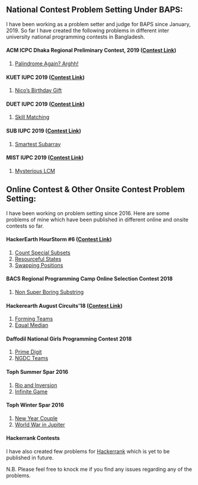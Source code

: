 ## National Contest Problem Setting Under BAPS:
I have been working as a problem setter and judge for BAPS since January, 2019. So far I have created the following problems in different inter university national programming contests in Bangladesh.

#### ACM ICPC Dhaka Regional Preliminary Contest, 2019 ([Contest Link](https://algo.codemarshal.org/contests/icpc-dhaka-19-preli))
1. [Palindrome Again? Arghh!](https://algo.codemarshal.org/contests/icpc-dhaka-19-preli/problems/E)

#### KUET IUPC 2019 ([Contest Link](https://algo.codemarshal.org/contests/kuet-iupc-19))
1. [Nico’s Birthday Gift](https://algo.codemarshal.org/contests/kuet-iupc-19/problems/J)

#### DUET IUPC 2019 ([Contest Link](https://algo.codemarshal.org/contests/duet-iupc-19))
1. [Skill Matching](https://algo.codemarshal.org/contests/duet-iupc-19/problems/H)

#### SUB IUPC 2019 ([Contest Link](https://algo.codemarshal.org/contests/sub_iupc_19))
1. [Smartest Subarray](https://algo.codemarshal.org/contests/sub_iupc_19/problems/D)

#### MIST IUPC 2019 ([Contest Link](https://algo.codemarshal.org/contests/mist-iupc-19))
1. [Mysterious LCM](https://algo.codemarshal.org/contests/mist-iupc-19/problems/B)

## Online Contest & Other Onsite Contest Problem Setting:
I have been working on problem setting since 2016. Here are some problems of mine which have been published in different online and onsite contests so far.

#### HackerEarth HourStorm #6 ([Contest Link](https://www.hackerearth.com/challenge/competitive/hourstorm-6-1/))
1. [Count Special Subsets](https://www.hackerearth.com/problem/algorithm/distinct-distinct-a31c41ec/)
2. [Resourceful States](https://www.hackerearth.com/problem/algorithm/mission-planet-earth-a4369667/)
3. [Swapping Positions](https://www.hackerearth.com/practice/basic-programming/implementation/basics-of-implementation/practice-problems/algorithm/mr-x-and-string-4836920e/)

#### BACS Regional Programming Camp Online Selection Contest 2018
1. [Non Super Boring Substring](https://algo.codemarshal.org/contests/bacsrpc18/problems/D)

#### Hackerearth August Circuits'18 ([Contest Link](https://www.hackerearth.com/challenge/competitive/august-circuits-18/?utm_source=challenges-modern&utm_campaign=participated-challenges&utm_medium=right-panel))
1. [Forming Teams](https://www.hackerearth.com/problem/algorithm/forming-teams-b66d2022/)
2. [Equal Median](https://www.hackerearth.com/practice/basic-programming/implementation/basics-of-implementation/practice-problems/algorithm/equal-median-8aba723b/)

#### Daffodil National Girls Programming Contest 2018
1. [Prime Digit](https://algo.codemarshal.org/contests/ngpc18/problems/J)
2. [NGDC Teams](https://algo.codemarshal.org/contests/ngpc18/problems/F)

#### Toph Summer Spar 2016
1. [Rio and Inversion](https://toph.co/p/rio-and-inversion)
2. [Infinite Game](https://toph.co/p/infinite-game)

#### Toph Winter Spar 2016
1. [New Year Couple](https://toph.co/p/new-year-couple)
2. [World War in Jupiter](https://toph.co/p/world-war-in-jupiter)

#### Hackerrank Contests
I have also created few problems for [Hackerrank](https://hackerrank.com) which is yet to be published in future.

N.B. Please feel free to knock me if you find any issues regarding any of the problems.
